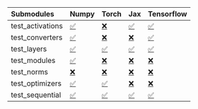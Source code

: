 | Submodules       | Numpy                                                                                                                           | Torch                                                                                                                           | Jax                                                                                                                             | Tensorflow                                                                                                                      |
|:-----------------|:--------------------------------------------------------------------------------------------------------------------------------|:--------------------------------------------------------------------------------------------------------------------------------|:--------------------------------------------------------------------------------------------------------------------------------|:--------------------------------------------------------------------------------------------------------------------------------|
| test_activations | <a href="https://github.com/unifyai/ivy/runs/8074431904?check_suite_focus=true" rel="noopener noreferrer" target="_blank">✅</a> | <a href="https://github.com/unifyai/ivy/runs/8074432941?check_suite_focus=true" rel="noopener noreferrer" target="_blank">❌</a> | <a href="https://github.com/unifyai/ivy/runs/8074433966?check_suite_focus=true" rel="noopener noreferrer" target="_blank">✅</a> | <a href="https://github.com/unifyai/ivy/runs/8074435013?check_suite_focus=true" rel="noopener noreferrer" target="_blank">✅</a> |
| test_converters  | <a href="https://github.com/unifyai/ivy/runs/8074432097?check_suite_focus=true" rel="noopener noreferrer" target="_blank">✅</a> | <a href="https://github.com/unifyai/ivy/runs/8074433101?check_suite_focus=true" rel="noopener noreferrer" target="_blank">❌</a> | <a href="https://github.com/unifyai/ivy/runs/8074434103?check_suite_focus=true" rel="noopener noreferrer" target="_blank">❌</a> | <a href="https://github.com/unifyai/ivy/runs/8074435142?check_suite_focus=true" rel="noopener noreferrer" target="_blank">✅</a> |
| test_layers      | <a href="https://github.com/unifyai/ivy/runs/8074432242?check_suite_focus=true" rel="noopener noreferrer" target="_blank">✅</a> | <a href="https://github.com/unifyai/ivy/runs/8074433284?check_suite_focus=true" rel="noopener noreferrer" target="_blank">✅</a> | <a href="https://github.com/unifyai/ivy/runs/8074434253?check_suite_focus=true" rel="noopener noreferrer" target="_blank">✅</a> | <a href="https://github.com/unifyai/ivy/runs/8074435291?check_suite_focus=true" rel="noopener noreferrer" target="_blank">✅</a> |
| test_modules     | <a href="https://github.com/unifyai/ivy/runs/8074432379?check_suite_focus=true" rel="noopener noreferrer" target="_blank">✅</a> | <a href="https://github.com/unifyai/ivy/runs/8074433427?check_suite_focus=true" rel="noopener noreferrer" target="_blank">❌</a> | <a href="https://github.com/unifyai/ivy/runs/8074434373?check_suite_focus=true" rel="noopener noreferrer" target="_blank">❌</a> | <a href="https://github.com/unifyai/ivy/runs/8074435414?check_suite_focus=true" rel="noopener noreferrer" target="_blank">❌</a> |
| test_norms       | <a href="https://github.com/unifyai/ivy/runs/8074432508?check_suite_focus=true" rel="noopener noreferrer" target="_blank">❌</a> | <a href="https://github.com/unifyai/ivy/runs/8074433552?check_suite_focus=true" rel="noopener noreferrer" target="_blank">❌</a> | <a href="https://github.com/unifyai/ivy/runs/8074434592?check_suite_focus=true" rel="noopener noreferrer" target="_blank">❌</a> | <a href="https://github.com/unifyai/ivy/runs/8074435581?check_suite_focus=true" rel="noopener noreferrer" target="_blank">❌</a> |
| test_optimizers  | <a href="https://github.com/unifyai/ivy/runs/8074432628?check_suite_focus=true" rel="noopener noreferrer" target="_blank">✅</a> | <a href="https://github.com/unifyai/ivy/runs/8074433677?check_suite_focus=true" rel="noopener noreferrer" target="_blank">✅</a> | <a href="https://github.com/unifyai/ivy/runs/8074434730?check_suite_focus=true" rel="noopener noreferrer" target="_blank">❌</a> | <a href="https://github.com/unifyai/ivy/runs/8074435737?check_suite_focus=true" rel="noopener noreferrer" target="_blank">❌</a> |
| test_sequential  | <a href="https://github.com/unifyai/ivy/runs/8074432784?check_suite_focus=true" rel="noopener noreferrer" target="_blank">✅</a> | <a href="https://github.com/unifyai/ivy/runs/8074433827?check_suite_focus=true" rel="noopener noreferrer" target="_blank">✅</a> | <a href="https://github.com/unifyai/ivy/runs/8074434879?check_suite_focus=true" rel="noopener noreferrer" target="_blank">✅</a> | <a href="https://github.com/unifyai/ivy/runs/8074435971?check_suite_focus=true" rel="noopener noreferrer" target="_blank">✅</a> |